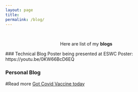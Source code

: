 ```yaml
---
layout: page
title: 
permalink: /blog/
---
```


<br />
<p align="center">
Here are list of my <b>blogs</b>
</p>
### Technical Blog
Poster being presented at ESWC Poster:
https://youtu.be/0KW66BcD6EQ

### Personal Blog


#Read more [Got Covid Vaccine today](/covid.md) 
